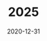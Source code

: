 ---
date: 2020-12-31
title: 2025
params:
  featured: false
  private: false
description: Mein Jahr 2025
resources:
  - src: jeremy-bishop-pjszS6Q2g_Y-unsplash.jpg
    params:
      cover: true
---